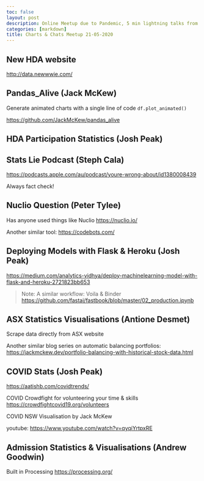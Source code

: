 ```yaml
---
toc: false
layout: post
description: Online Meetup due to Pandemic, 5 min lightning talks from community members
categories: [markdown]
title: Charts & Chats Meetup 21-05-2020
---
```


## New HDA website

<http://data.newwwie.com/>

## Pandas_Alive (Jack McKew)

Generate animated charts with a single line of code `df.plot_animated()`

<https://github.com/JackMcKew/pandas_alive>

## HDA Participation Statistics (Josh Peak)

## Stats Lie Podcast (Steph Cala)

<https://podcasts.apple.com/au/podcast/youre-wrong-about/id1380008439>

Always fact check!

## Nuclio Question (Peter Tylee)

Has anyone used things like Nuclio <https://nuclio.io/>

Another similar tool: <https://codebots.com/>

## Deploying Models with Flask & Heroku (Josh Peak)

<https://medium.com/analytics-vidhya/deploy-machinelearning-model-with-flask-and-heroku-2721823bb653>

> Note: A similar workflow: Voila & Binder <https://github.com/fastai/fastbook/blob/master/02_production.ipynb>

## ASX Statistics Visualisations (Antione Desmet)

Scrape data directly from ASX website

Another similar blog series on automatic balancing portfolios: <https://jackmckew.dev/portfolio-balancing-with-historical-stock-data.html>

## COVID Stats (Josh Peak)

<https://aatishb.com/covidtrends/>

COVID Crowdfight for volunteering your time & skills <https://crowdfightcovid19.org/volunteers>

COVID NSW Visualisation by Jack McKew 

youtube: https://www.youtube.com/watch?v=qyqiYrtpxRE

## Admission Statistics & Visualisations (Andrew Goodwin)

Built in Processing <https://processing.org/>